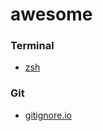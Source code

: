 # awesome

### Terminal
- [zsh](http://ohmyz.sh/)

### Git
- [gitignore.io](https://www.gitignore.io/)
